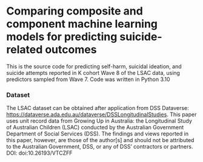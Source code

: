 # Comparing composite and component machine learning models for predicting suicide-related outcomes

This is the source code for predicting self-harm, suicidal ideation, and suicide attempts reported in K cohort Wave 8 of the LSAC data, using predictors sampled from Wave 7.
Code was written in Python 3.10

### Dataset
The LSAC dataset can be obtained after application from DSS Dataverse: https://dataverse.ada.edu.au/dataverse/DSSLongitudinalStudies. 
This paper uses unit record data from Growing Up in Australia: the Longitudinal Study of Australian Children (LSAC) conducted by the Australian Government Department of Social Services (DSS). The findings and views reported in this paper, however, are those of the author[s] and should not be attributed to the Australian Government, DSS, or any of DSS’ contractors or partners. DOI: doi:10.26193/VTCZFF


